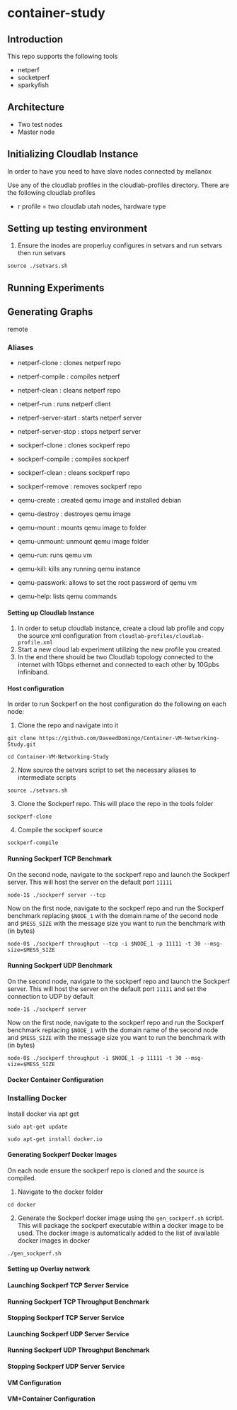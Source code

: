 # container-study

## Introduction
This repo supports the following tools
- netperf
- socketperf
- sparkyfish

## Architecture
- Two test nodes
- Master node

## Initializing Cloudlab Instance
In order to have you need to have slave nodes connected by mellanox

Use any of the cloudlab profiles in the cloudlab-profiles directory.
There are the following cloudlab profiles
- r profile = two cloudlab utah nodes, hardware type

## Setting up testing environment
1. Ensure the inodes are properluy configures in setvars and run setvars then
run setvars
```
source ./setvars.sh
```

## Running Experiments


## Generating Graphs

remote

### Aliases
- netperf-clone : clones netperf repo
- netperf-compile : compiles netperf
- netperf-clean : cleans netperf repo
- netperf-run : runs netperf client
- netperf-server-start : starts netperf server
- netperf-server-stop : stops netperf server

- sockperf-clone : clones sockperf repo
- sockperf-compile : compiles sockperf
- sockperf-clean : cleans sockperf repo
- sockperf-remove : removes sockperf repo

- qemu-create : created qemu image and installed debian
- qemu-destroy : destroyes qemu image
- qemu-mount : mounts qemu image to folder
- qemu-unmount: unmount qemu image folder
- qemu-run: runs qemu vm
- qemu-kill: kills any running qemu instance
- qemu-passwork: allows to set the root password of qemu vm
- qemu-help: lists qemu commands


#### Setting up Cloudlab Instance
1. In order to setup cloudlab instance, create a cloud lab profile and copy the source xml configuration from `cloudlab-profiles/cloudlab-profile.xml`
2. Start a new cloud lab experiment utilizing the new profile you created.
3. In the end there should be two Cloudlab topology connected to the internet with 1Gbps ethernet and connected to each other by 10Gpbs Infiniband. 

#### Host configuration
In order to run Sockperf on the host configuration do the following on each node:
1. Clone the repo and navigate into it
```
git clone https://github.com/DaveedDomingo/Container-VM-Networking-Study.git
```
```
cd Container-VM-Networking-Study
```
2.  Now source the setvars script to set the necessary aliases to intermediate scripts
```
source ./setvars.sh 
``` 
3. Clone the Sockperf repo. This will place the repo in the tools folder
```
sockperf-clone
```
4. Compile the sockperf source 
```
sockperf-compile
```
#### Running Sockperf TCP Benchmark
On the second node,  navigate to the sockperf repo and launch the Sockperf server. This will host the server on the default port `11111`
```
node-1$ ./sockperf server --tcp 
```

Now on the first node, navigate to the sockperf repo and run the Sockperf benchmark replacing `$NODE_1` with the domain name of the second node and `$MESS_SIZE` with the message size you want to run the benchmark with (in bytes)
```
node-0$ ./sockperf throughput --tcp -i $NODE_1 -p 11111 -t 30 --msg-size=$MESS_SIZE
```

#### Running Sockperf UDP Benchmark
On the second node,  navigate to the sockperf repo and launch the Sockperf server. This will host the server on the default port `11111` and set the connection to UDP by default
```
node-1$ ./sockperf server 
```

Now on the first node, navigate to the sockperf repo and run the Sockperf benchmark replacing `$NODE_1` with the domain name of the second node and `$MESS_SIZE` with the message size you want to run the benchmark with (in bytes)
```
node-0$ ./sockperf throughput -i $NODE_1 -p 11111 -t 30 --msg-size=$MESS_SIZE
```

#### Docker Container Configuration

### Installing Docker
Install docker via apt get 
```
sudo apt-get update
```
```
sudo apt-get install docker.io 
```

#### Generating Sockperf Docker Images
On each node ensure the sockperf repo is cloned and the source is compiled.
1. Navigate to the docker folder
```
cd docker
```
2. Generate the Sockperf docker image using the `gen_sockperf.sh` script. This will package the sockperf executable within a docker image to be used. The docker image is automatically added to the list of available docker images in docker
```
./gen_sockperf.sh
```

#### Setting up Overlay network

#### Launching Sockperf TCP Server Service

#### Running Sockperf TCP Throughput Benchmark

#### Stopping Sockperf TCP Server Service

#### Launching Sockperf UDP Server Service

#### Running Sockperf UDP Throughput Benchmark

#### Stopping Sockperf UDP Server Service


#### VM Configuration

#### VM+Container Configuration
